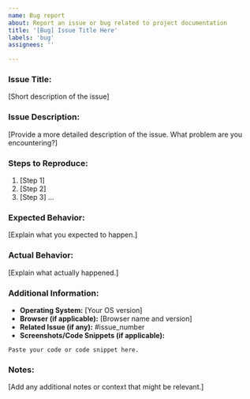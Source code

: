 ```yaml
---
name: Bug report
about: Report an issue or bug related to project documentation
title: '[Bug] Issue Title Here'
labels: 'bug'
assignees: ''

---
```


### Issue Title:
[Short description of the issue]

### Issue Description:
[Provide a more detailed description of the issue. What problem are you encountering?]

### Steps to Reproduce:
1. [Step 1]
2. [Step 2]
3. [Step 3]
   ...

### Expected Behavior:
[Explain what you expected to happen.]

### Actual Behavior:
[Explain what actually happened.]

### Additional Information:
- **Operating System:** [Your OS version]
- **Browser (if applicable):** [Browser name and version]
- **Related Issue (if any):** #issue_number
- **Screenshots/Code Snippets (if applicable):**

```plaintext
Paste your code or code snippet here.
```

### Notes:
[Add any additional notes or context that might be relevant.]